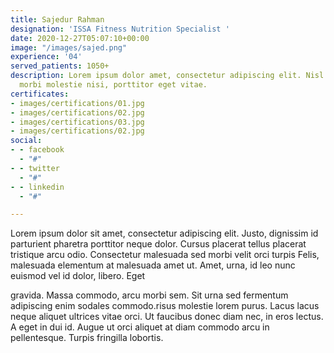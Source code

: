 ```yaml
---
title: Sajedur Rahman
designation: 'ISSA Fitness Nutrition Specialist '
date: 2020-12-27T05:07:10+00:00
image: "/images/sajed.png"
experience: '04'
served_patients: 1050+
description: Lorem ipsum dolor amet, consectetur adipiscing elit. Nisl diam pellentesque
  morbi molestie nisi, porttitor eget vitae.
certificates:
- images/certifications/01.jpg
- images/certifications/02.jpg
- images/certifications/03.jpg
- images/certifications/02.jpg
social:
- - facebook
  - "#"
- - twitter
  - "#"
- - linkedin
  - "#"

---
```

Lorem ipsum dolor sit amet, consectetur adipiscing elit. Justo, dignissim id parturient pharetra porttitor neque dolor. Cursus placerat tellus placerat tristique arcu odio. Consectetur malesuada sed morbi velit orci turpis Felis, malesuada elementum at malesuada amet ut. Amet, urna, id leo nunc euismod vel id dolor, libero. Eget

gravida. Massa commodo, arcu morbi sem. Sit urna sed fermentum adipiscing enim sodales commodo.risus molestie lorem purus. Lacus lacus neque aliquet ultrices vitae orci. Ut faucibus donec diam nec, in eros lectus. A eget in dui id. Augue ut orci aliquet at diam commodo arcu in pellentesque. Turpis fringilla lobortis.